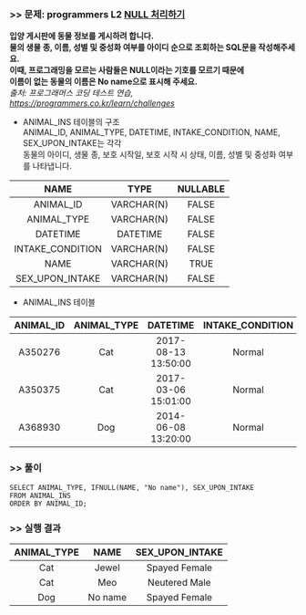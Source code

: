 ### >> 문제: programmers L2 [NULL 처리하기](https://programmers.co.kr/learn/courses/30/lessons/59410)
**입양 게시판에 동물 정보를 게시하려 합니다.  
물의 생물 종, 이름, 성별 및 중성화 여부를 아이디 순으로 조회하는 SQL문을 작성해주세요.  
이때, 프로그래밍을 모르는 사람들은 NULL이라는 기호를 모르기 때문에  
이름이 없는 동물의 이름은 No name으로 표시해 주세요.**   
*출처: 프로그래머스 코딩 테스트 연습, https://programmers.co.kr/learn/challenges*   

* ANIMAL_INS 테이블의 구조  
ANIMAL_ID, ANIMAL_TYPE, DATETIME, INTAKE_CONDITION, NAME, SEX_UPON_INTAKE는 각각  
동물의 아이디, 생물 종, 보호 시작일, 보호 시작 시 상태, 이름, 성별 및 중성화 여부를 나타냅니다.  

|NAME|TYPE|NULLABLE|
|:---:|:---:|:---:|
|ANIMAL_ID|VARCHAR(N)|FALSE|
|ANIMAL_TYPE|VARCHAR(N)|FALSE|
|DATETIME|DATETIME|FALSE|
|INTAKE_CONDITION|VARCHAR(N)|FALSE|
|NAME|VARCHAR(N)|TRUE|
|SEX_UPON_INTAKE|VARCHAR(N)|FALSE|

* ANIMAL_INS 테이블

|ANIMAL_ID|ANIMAL_TYPE|DATETIME|INTAKE_CONDITION|NAME|SEX_UPON_INTAKE|
|:-:|:-:|:-:|:-:|:-:|:-:|
|A350276|Cat|2017-08-13 13:50:00|Normal|Jewel|Spayed|Female|
|A350375|Cat|2017-03-06 15:01:00|Normal|Meo|Neutered|Male|
|A368930|Dog|2014-06-08 13:20:00|Normal|NULL|Spayed|Female|

### >> 풀이
```mysql
SELECT ANIMAL_TYPE, IFNULL(NAME, "No name"), SEX_UPON_INTAKE
FROM ANIMAL_INS
ORDER BY ANIMAL_ID;
```

### >> 실행 결과
|ANIMAL_TYPE|NAME|SEX_UPON_INTAKE|
|:-:|:-:|:-:|
|Cat|Jewel|Spayed Female|
|Cat|Meo|Neutered Male|
|Dog|No name|Spayed Female|

